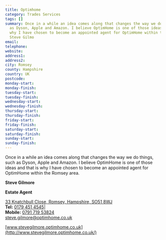 ```yaml
---
title: Optimhome
category: Trades Services
tags: []
summary: Once in a while an idea comes along that changes the way we do things, such
  as Dyson, Apple and Amazon. I believe OptimHome is one of those ideas and that is
  why I have chosen to become an appointed agent for OptimHome within the Romsey area.
  Steve Gilmo
email: 
telephone: 
website: 
address1: 
address2: 
city: Romsey
county: Hampshire
country: UK
postcode: 
monday-start: 
monday-finish: 
tuesday-start: 
tuesday-finish: 
wednesday-start: 
wednesday-finish: 
thursday-start: 
thursday-finish: 
friday-start: 
friday-finish: 
saturday-start: 
saturday-finish: 
sunday-start: 
sunday-finish: 
---
```

Once in a while an idea comes along that changes the way we do things, such as Dyson, Apple and Amazon. I believe OptimHome is one of those ideas and that is why I have chosen to become an appointed agent for OptimHome within the Romsey area.

**Steve Gilmore**

**Estate Agent**

 [33 Knatchbull Close, Romsey, Hampshire, SO51 8WJ](x-apple-data-detectors://0/0)  
**Tel:** [0179 451 4545](tel:0179%20451%204545)|  
**Mobile:** [0791 719 53824](tel:0791%20719%2053824)  
 [steve.gilmore@optimhome.co.uk](mailto:steve.gilmore@optimhome.co.uk)  
  
 [www.stevegilmore.optimhome.co.uk](http://www.stevegilmore.optimhome.co.uk/)

